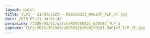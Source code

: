 ```yaml
---
layout: watch
title: TLP3 - 21/03/2025 - M20250321_040147_TLP_3T.jpg
date: 2025-03-21 04:01:47
permalink: /2025/03/21/watch/M20250321_040147_TLP_3
capture: TLP3/2025/202503/20250320/M20250321_040147_TLP_3T.jpg
---
```

